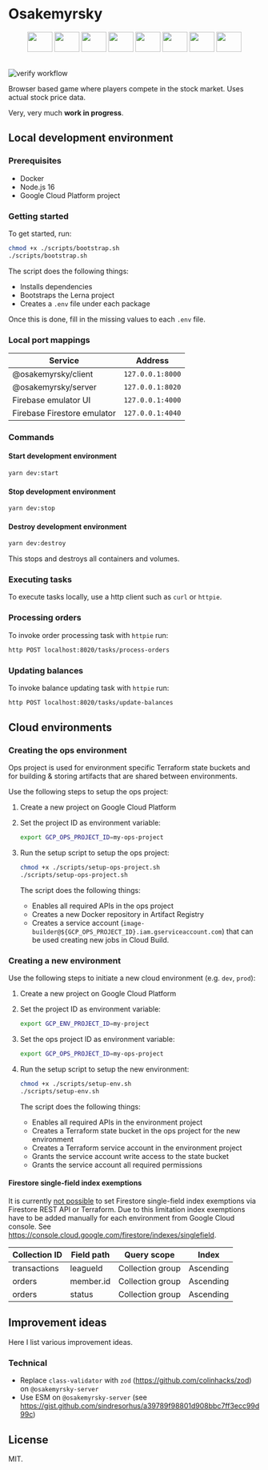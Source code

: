 # Osakemyrsky

<div align="center">
  <img height="40" width="50" src="https://cdn.svgporn.com/logos/typescript-icon.svg"/>
  <img height="40" width="50" src="https://cdn.svgporn.com/logos/nextjs-icon.svg"/>
  <img height="40" width="50" src="https://cdn.svgporn.com/logos/tailwindcss-icon.svg"/>
  <img height="40" width="50" src="https://cdn.svgporn.com/logos/nestjs.svg"/>
  <img height="40" width="50" src="https://cdn.svgporn.com/logos/graphql.svg"/>
  <img height="40" width="50" src="https://cdn.svgporn.com/logos/apollostack.svg"/>
  <img height="40" width="50" src="https://cdn.svgporn.com/logos/firebase.svg"/>
  <img height="40" width="50" src="https://cdn.svgporn.com/logos/google-cloud.svg"/>
</div>

<br>

![verify workflow](https://github.com/penny-five/osakemyrsky/actions/workflows/verify.yml/badge.svg)

Browser based game where players compete in the stock market. Uses actual stock price data.

Very, very much **work in progress**.

## Local development environment

### Prerequisites

- Docker
- Node.js 16
- Google Cloud Platform project

### Getting started

To get started, run:

```sh
chmod +x ./scripts/bootstrap.sh
./scripts/bootstrap.sh
```

The script does the following things:

- Installs dependencies
- Bootstraps the Lerna project
- Creates a `.env` file under each package

Once this is done, fill in the missing values to each `.env` file.

### Local port mappings

| Service                     | Address          |
| --------------------------- | ---------------- |
| @osakemyrsky/client         | `127.0.0.1:8000` |
| @osakemyrsky/server         | `127.0.0.1:8020` |
| Firebase emulator UI        | `127.0.0.1:4000` |
| Firebase Firestore emulator | `127.0.0.1:4040` |

### Commands

#### Start development environment

```sh
yarn dev:start
```

#### Stop development environment

```sh
yarn dev:stop
```

#### Destroy development environment

```sh
yarn dev:destroy
```

This stops and destroys all containers and volumes.

### Executing tasks

To execute tasks locally, use a http client such as `curl` or `httpie`.

### Processing orders

To invoke order processing task with `httpie` run:

```sh
http POST localhost:8020/tasks/process-orders
```

### Updating balances

To invoke balance updating task with `httpie` run:

```sh
http POST localhost:8020/tasks/update-balances
```

## Cloud environments

### Creating the ops environment

Ops project is used for environment specific Terraform state buckets and for building & storing artifacts that are shared between environments.

Use the following steps to setup the ops project:

1. Create a new project on Google Cloud Platform

2. Set the project ID as environment variable:

   ```sh
   export GCP_OPS_PROJECT_ID=my-ops-project
   ```

3. Run the setup script to setup the ops project:

   ```sh
   chmod +x ./scripts/setup-ops-project.sh
   ./scripts/setup-ops-project.sh
   ```

   The script does the following things:

   - Enables all required APIs in the ops project
   - Creates a new Docker repository in Artifact Registry
   - Creates a service account (`image-builder@${GCP_OPS_PROJECT_ID}.iam.gserviceaccount.com`) that can be used creating new jobs in Cloud Build.

### Creating a new environment

Use the following steps to initiate a new cloud environment (e.g. `dev`, `prod`):

1. Create a new project on Google Cloud Platform

2. Set the project ID as environment variable:

   ```sh
   export GCP_ENV_PROJECT_ID=my-project
   ```

3. Set the ops project ID as environment variable:

   ```sh
   export GCP_OPS_PROJECT_ID=my-ops-project
   ```

4. Run the setup script to setup the new environment:

   ```sh
   chmod +x ./scripts/setup-env.sh
   ./scripts/setup-env.sh
   ```

   The script does the following things:

   - Enables all required APIs in the environment project
   - Creates a Terraform state bucket in the ops project for the new environment
   - Creates a Terraform service account in the environment project
   - Grants the service account write access to the state bucket
   - Grants the service account all required permissions

#### Firestore single-field index exemptions

It is currently [not possible](https://github.com/hashicorp/terraform-provider-google/issues/7593) to set Firestore single-field index exemptions via Firestore REST API or Terraform. Due to this limitation index exemptions have to be added manually for each environment from Google Cloud console. See https://console.cloud.google.com/firestore/indexes/singlefield.

| Collection ID | Field path | Query scope      | Index     |
| ------------- | ---------- | ---------------- | --------- |
| transactions  | leagueId   | Collection group | Ascending |
| orders        | member.id  | Collection group | Ascending |
| orders        | status     | Collection group | Ascending |

## Improvement ideas

Here I list various improvement ideas.

### Technical

- Replace `class-validator` with `zod` (https://github.com/colinhacks/zod) on `@osakemyrsky-server`
- Use ESM on `@osakemyrsky-server` (see https://gist.github.com/sindresorhus/a39789f98801d908bbc7ff3ecc99d99c)

## License

MIT.
